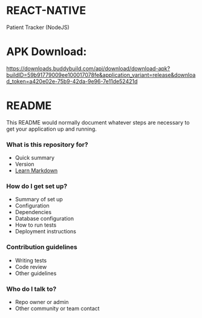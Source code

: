 # REACT-NATIVE
Patient Tracker (NodeJS)

# APK Download:
https://downloads.buddybuild.com/api/download/download-apk?buildID=59b91779009ee100017078fe&application_variant=release&download_token=a420e02e-75b9-42da-9e96-7e11de52421d

# README #

This README would normally document whatever steps are necessary to get your application up and running.

### What is this repository for? ###

* Quick summary
* Version
* [Learn Markdown](https://bitbucket.org/tutorials/markdowndemo)

### How do I get set up? ###

* Summary of set up
* Configuration
* Dependencies
* Database configuration
* How to run tests
* Deployment instructions

### Contribution guidelines ###

* Writing tests
* Code review
* Other guidelines

### Who do I talk to? ###

* Repo owner or admin
* Other community or team contact